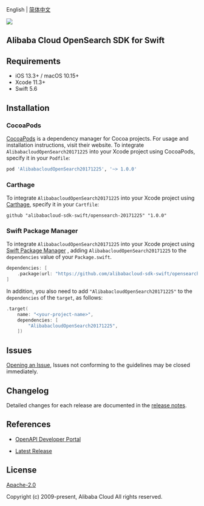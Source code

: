 English | [简体中文](README-CN.md)

![](https://aliyunsdk-pages.alicdn.com/icons/AlibabaCloud.svg)

## Alibaba Cloud OpenSearch SDK for Swift

## Requirements

- iOS 13.3+ / macOS 10.15+
- Xcode 11.3+
- Swift 5.6

## Installation

### CocoaPods

[CocoaPods](https://cocoapods.org) is a dependency manager for Cocoa projects. For usage and installation instructions, visit their website. To integrate `AlibabacloudOpenSearch20171225` into your Xcode project using CocoaPods, specify it in your `Podfile`:

```ruby
pod 'AlibabacloudOpenSearch20171225', '~> 1.0.0'
```

### Carthage

To integrate `AlibabacloudOpenSearch20171225` into your Xcode project using [Carthage](https://github.com/Carthage/Carthage), specify it in your `Cartfile`:

```ogdl
github "alibabacloud-sdk-swift/opensearch-20171225" "1.0.0"
```

### Swift Package Manager

To integrate `AlibabacloudOpenSearch20171225` into your Xcode project using [Swift Package Manager](https://swift.org/package-manager/) , adding `AlibabacloudOpenSearch20171225` to the `dependencies` value of your `Package.swift`.

```swift
dependencies: [
    .package(url: "https://github.com/alibabacloud-sdk-swift/opensearch-20171225.git", from: "1.0.0")
]
```

In addition, you also need to add `"AlibabacloudOpenSearch20171225"` to the `dependencies` of the `target`, as follows:

```swift
.target(
    name: "<your-project-name>",
    dependencies: [
        "AlibabacloudOpenSearch20171225",
    ])
```

## Issues

[Opening an Issue](https://github.com/alibabacloud-sdk-swift/opensearch-20171225/issues/new), Issues not conforming to the guidelines may be closed immediately.

## Changelog

Detailed changes for each release are documented in the [release notes](./ChangeLog.txt).

## References

* [OpenAPI Developer Portal](https://next.api.alibabacloud.com/home)
- [Latest Release](https://github.com/alibabacloud-sdk-swift/opensearch-20171225)

## License

[Apache-2.0](http://www.apache.org/licenses/LICENSE-2.0)

Copyright (c) 2009-present, Alibaba Cloud All rights reserved.
